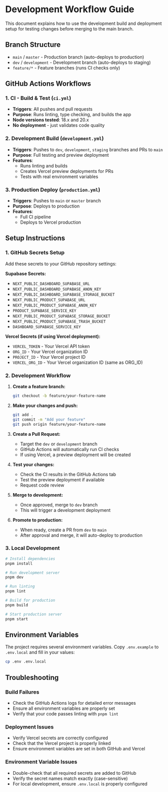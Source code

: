 # Development Workflow Guide

This document explains how to use the development build and deployment setup for testing changes before merging to the main branch.

## Branch Structure

- `main` / `master` - Production branch (auto-deploys to production)
- `dev` / `development` - Development branch (auto-deploys to staging)
- `feature/*` - Feature branches (runs CI checks only)

## GitHub Actions Workflows

### 1. CI - Build & Test (`ci.yml`)
- **Triggers**: All pushes and pull requests
- **Purpose**: Runs linting, type checking, and builds the app
- **Node versions tested**: 18.x and 20.x
- **No deployment** - just validates code quality

### 2. Development Build (`development.yml`)
- **Triggers**: Pushes to `dev`, `development`, `staging` branches and PRs to `main`
- **Purpose**: Full testing and preview deployment
- **Features**:
  - Runs linting and builds
  - Creates Vercel preview deployments for PRs
  - Tests with real environment variables

### 3. Production Deploy (`production.yml`)
- **Triggers**: Pushes to `main` or `master` branch
- **Purpose**: Deploys to production
- **Features**:
  - Full CI pipeline
  - Deploys to Vercel production

## Setup Instructions

### 1. GitHub Secrets Setup

Add these secrets to your GitHub repository settings:

**Supabase Secrets:**
- `NEXT_PUBLIC_DASHBOARD_SUPABASE_URL`
- `NEXT_PUBLIC_DASHBOARD_SUPABASE_ANON_KEY`
- `NEXT_PUBLIC_DASHBOARD_SUPABASE_STORAGE_BUCKET`
- `NEXT_PUBLIC_PRODUCT_SUPABASE_URL`
- `NEXT_PUBLIC_PRODUCT_SUPABASE_ANON_KEY`
- `PRODUCT_SUPABASE_SERVICE_KEY`
- `NEXT_PUBLIC_PRODUCT_SUPABASE_STORAGE_BUCKET`
- `NEXT_PUBLIC_PRODUCT_SUPABASE_TRASH_BUCKET`
- `DASHBOARD_SUPABASE_SERVICE_KEY`

**Vercel Secrets (if using Vercel deployment):**
- `VERCEL_TOKEN` - Your Vercel API token
- `ORG_ID` - Your Vercel organization ID
- `PROJECT_ID` - Your Vercel project ID
- `VERCEL_ORG_ID` - Your Vercel organization ID (same as ORG_ID)

### 2. Development Workflow

1. **Create a feature branch:**
   ```bash
   git checkout -b feature/your-feature-name
   ```

2. **Make your changes and push:**
   ```bash
   git add .
   git commit -m "Add your feature"
   git push origin feature/your-feature-name
   ```

3. **Create a Pull Request:**
   - Target the `dev` or `development` branch
   - GitHub Actions will automatically run CI checks
   - If using Vercel, a preview deployment will be created

4. **Test your changes:**
   - Check the CI results in the GitHub Actions tab
   - Test the preview deployment if available
   - Request code review

5. **Merge to development:**
   - Once approved, merge to `dev` branch
   - This will trigger a development deployment

6. **Promote to production:**
   - When ready, create a PR from `dev` to `main`
   - After approval and merge, it will auto-deploy to production

### 3. Local Development

```bash
# Install dependencies
pnpm install

# Run development server
pnpm dev

# Run linting
pnpm lint

# Build for production
pnpm build

# Start production server
pnpm start
```

## Environment Variables

The project requires several environment variables. Copy `.env.example` to `.env.local` and fill in your values:

```bash
cp .env .env.local
```

## Troubleshooting

### Build Failures
- Check the GitHub Actions logs for detailed error messages
- Ensure all environment variables are properly set
- Verify that your code passes linting with `pnpm lint`

### Deployment Issues
- Verify Vercel secrets are correctly configured
- Check that the Vercel project is properly linked
- Ensure environment variables are set in both GitHub and Vercel

### Environment Variable Issues
- Double-check that all required secrets are added to GitHub
- Verify the secret names match exactly (case-sensitive)
- For local development, ensure `.env.local` is properly configured
